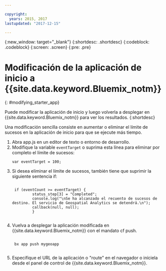 ```yaml
---

copyright:
  years: 2015, 2017
lastupdated: "2017-12-15"

---
```


<!-- Attribute definitions -->
{:new_window: target="_blank"}
{:shortdesc: .shortdesc}
{:codeblock: .codeblock}
{:screen: .screen}
{:pre: .pre}

# Modificación de la aplicación de inicio a {{site.data.keyword.Bluemix_notm}}
{: #modifying_starter_app}

Puede modificar la aplicación de inicio y luego volverla a desplegar en {{site.data.keyword.Bluemix_notm}} para ver los resultados.
{:shortdesc}


Una modificación sencilla consiste en aumentar o eliminar el límite de sucesos en la aplicación de inicio para que se ejecute más tiempo.

1. Abra app.js en un editor de texto o entorno de desarrollo.
1. Modifique la variable `eventTarget` o suprima esta línea para eliminar por completo el límite de sucesos:
	 <pre><code>var eventTarget = 100;</code></pre>
1. Si desea eliminar el límite de sucesos, también tiene que suprimir la siguiente sentencia if:
	 <pre><code>  
	if (eventCount >= eventTarget) {
		    status_step[3] = "Completed";
		    console.log("\nSe ha alcanzado el recuento de sucesos de destino. El servicio de Geospatial Analytics se detendrá.\n");
		    callback(null, null);
		    }
	</code></pre>
1. Vuelva a desplegar la aplicación modificada en {{site.data.keyword.Bluemix_notm}} con el mandato cf push.
	 <pre><code>  
	bx app push mygeoapp
	</code></pre>
1. Especifique el URL de la aplicación o "route" en el navegador o iníciela desde el panel de control de {{site.data.keyword.Bluemix_notm}}.
